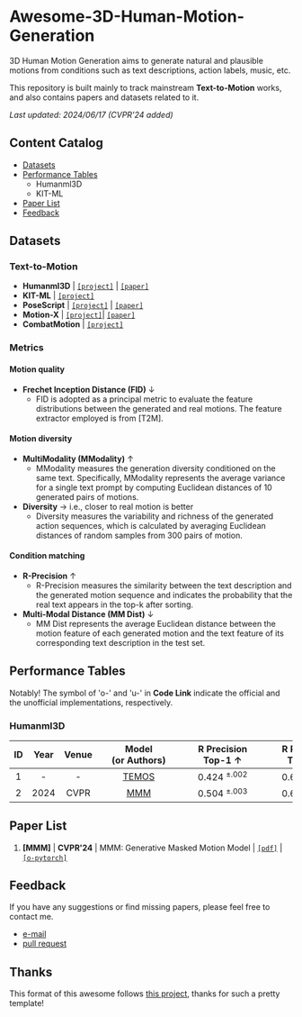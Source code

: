 # Awesome-3D-Human-Motion-Generation

3D Human Motion Generation aims to generate natural and plausible motions from conditions such as text descriptions, action labels, music, etc.

This repository is built mainly to track mainstream **Text-to-Motion** works, and also contains papers and datasets related to it.

*Last updated: 2024/06/17 (CVPR'24 added)*

## Content Catalog
- [Datasets](#Datasets)
- [Performance Tables](#performance-tables)
	- Humanml3D
	- KIT-ML
- [Paper List](#paper-list)
- [Feedback](#feedback)

## Datasets

### Text-to-Motion
- **Humanml3D** | [`[project]`](https://github.com/EricGuo5513/HumanML3D) | [`[paper]`](https://openaccess.thecvf.com/content/CVPR2022/papers/Guo_Generating_Diverse_and_Natural_3D_Human_Motions_From_Text_CVPR_2022_paper.pdf)
- **KIT-ML** | [`[project]`](https://motion-annotation.humanoids.kit.edu/dataset/)
- **PoseScript** | [`[project]`](https://europe.naverlabs.com/research/computer-vision/posescript/) | [`[paper]`](https://arxiv.org/pdf/2210.11795)
- **Motion-X** | [`[project]`](https://github.com/IDEA-Research/Motion-X)| [`[paper]`](https://arxiv.org/abs/2307.00818)
- **CombatMotion** | [`[project]`](https://github.com/fyyakaxyy/AnimationGPT)

### Metrics

#### Motion quality
- **Frechet Inception Distance (FID)** $\downarrow$ 
	- FID is adopted as a principal metric to evaluate the feature distributions between the generated and real motions. The feature extractor employed is from [T2M].

#### Motion diversity
- **MultiModality (MModality)** $\uparrow$ 
	- MModality measures the generation diversity conditioned on the same text. Specifically, MModality represents the average variance for a single text prompt by computing Euclidean distances of 10 generated pairs of motions.
- **Diversity** $\rightarrow$ i.e., closer to real motion is better
	- Diversity measures the variability and richness of the generated action sequences, which is calculated by averaging Euclidean distances of random samples from 300 pairs of motion.

#### Condition matching
- **R-Precision** $\uparrow$ 
	- R-Precision measures the similarity between the text description and the generated motion sequence and indicates the probability that the real text appears in the top-k after sorting.
- **Multi-Modal Distance (MM Dist)** $\downarrow$ 
	- MM Dist represents the average Euclidean distance between the motion feature of each generated motion and the text feature of its corresponding text description in the test set.

## Performance Tables
Notably! The symbol of 'o-' and 'u-' in **Code Link** indicate the official and the unofficial implementations, respectively.

### Humanml3D

| ID  | Year | Venue | <div style="width: 100pt">Model<br/> (or Authors)</div>  | <div style="width: 100pt">R Precision<br/> Top-1 ↑</div> | <div style="width: 100pt">R Precision<br/> Top-2 ↑</div> | <div style="width: 100pt">R Preciion<br/> Top-3 ↑</div> | <div style="width: 100pt">FID ↓ </div> | <div style="width: 100pt">MM Dist ↓</div> | <div style="width: 100pt">MultiModality ↑</div> | <div style="width: 100pt">Diversity →</div> | <div style="width: 100pt">code</div> | - | 
| :---: | :---: | :---: | :---: | :---: | :---: | :---: | :---: | :---: | :---: | :---: | :---: | :---: |
| 1 | - | - | [TEMOS](#1001) | 0.424 $^{\pm.002}$ | 0.612 $^{\pm.002}$ | 0.722 $^{\pm.002}$ | 3.734 $^{\pm.028}$ | 3.703 $^{\pm.007}$ | 0.368 $^{\pm.018}$ | 8.973 $^{\pm.071}$ | - | - |
| 2 | 2024 | CVPR | [MMM](#1001) | 0.504 $^{\pm.003}$ | 0.696 $^{\pm.003}$ | 0.794 $^{\pm.002}$ | 0.080 $^{\pm.003}$ | 2.998 $^{\pm.007}$ | 1.164 $^{\pm.041}$ | 9.411 $^{\pm.058}$ | [[o-pytorch]](https://github.com/exitudio/MMM/) | - |



## Paper List

1. <span id = "1001">**[MMM]**</span> | **CVPR'24** | MMM: Generative Masked Motion Model | [`[pdf]`](https://arxiv.org/pdf/2312.03596) | [`[o-pytorch]`](https://github.com/exitudio/MMM/)


## Feedback

If you have any suggestions or find missing papers, please feel free to contact me.

- [e-mail](mailto:run542968@gmail.com)
- [pull request](https://github.com/Run542968/Awesome-3D-Human-Motion-Generation/pulls)

## Thanks
This format of this awesome follows [this project](https://github.com/Pilhyeon/Awesome-Weakly-Supervised-Temporal-Action-Localization), thanks for such a pretty template!